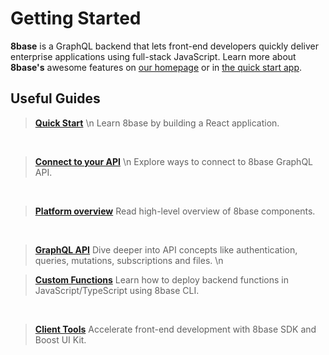 # Getting Started

**8base** is a GraphQL backend that lets front-end developers quickly deliver enterprise applications using full-stack JavaScript. Learn more about **8base's** awesome features on [our homepage](https://8base.com) or in [the quick start app](https://github.com/8base/Documentation/tree/4df3b0cc7b342fe0d3468fbf0a5cafa597c6f037/docs/getting_started/getting_started/quick_start.md).

## Useful Guides

> **[Quick Start](quick-start.md)** \n Learn 8base by building a React application.
<br>

> **[Connect to your API](connecting-to-api.md)** \n Explore ways to connect to 8base GraphQL API.
<br>

> **[Platform overview](platform-tools.md)**
> Read high-level overview of 8base components.
<br>

> **[GraphQL API](../8base-console/graphql-api/READme.md)**
> Dive deeper into API concepts like authentication, queries, mutations, subscriptions and files.
\n

> **[Custom Functions](../8base-console/custom-functions/READme.md)**
> Learn how to deploy backend functions in JavaScript/TypeScript using 8base CLI.
<br>

> **[Client Tools](../client-tools/READme.md)**
> Accelerate front-end development with 8base SDK and Boost UI Kit.
<br>
